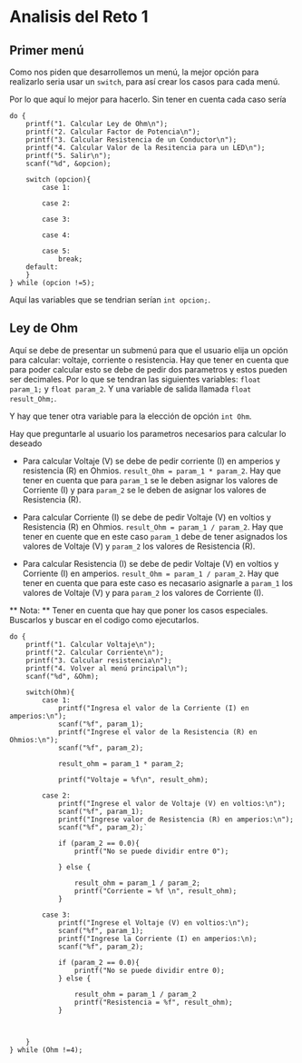 # **Analisis del Reto 1**

## Primer menú
Como nos piden que desarrollemos un menú, la mejor opción para realizarlo seria usar un `switch`, para así crear los casos para cada menú.

Por lo que aquí lo mejor para hacerlo. Sin tener en cuenta cada caso sería

    do {
        printf("1. Calcular Ley de Ohm\n");
        printf("2. Calcular Factor de Potencia\n");
        printf("3. Calcular Resistencia de un Conductor\n");
        printf("4. Calcular Valor de la Resitencia para un LED\n");
        printf("5. Salir\n");
        scanf("%d", &opcion);

        switch (opcion){
            case 1:
                
            case 2:
                
            case 3:
                
            case 4:
                
            case 5: 
                break;
        default: 
        }
    } while (opcion !=5);
Aquí las variables que se tendrian serían `int opcion;`.

## Ley de Ohm
Aquí se debe de presentar un submenú para que el usuario elija un opción para calcular: voltaje, corriente o resistencia. Hay que tener en cuenta que para poder calcular esto se debe de pedir dos parametros y estos pueden ser decimales. Por lo que se tendran las siguientes variables: `float param_1;` y `float param_2`. Y una variable de salida llamada `float result_Ohm;`.

Y hay que tener otra variable para la elección de opción `int Ohm`.

Hay que preguntarle al usuario los parametros necesarios para calcular lo deseado

- Para calcular Voltaje (V) se debe de pedir corriente (I) en amperios y resistencia (R) en Ohmios.  `result_Ohm = param_1 * param_2`. Hay que tener en cuenta que para `param_1` se le deben asignar los valores de Corriente (I) y  para `param_2` se le deben de asignar los valores de Resistencia (R).

- Para calcular Corriente (I) se debe de pedir Voltaje (V) en voltios y Resistencia (R) en Ohmios. `result_Ohm = param_1 / param_2`. Hay que tener en cuente que en este caso `param_1` debe de tener asignados los valores de Voltaje (V) y `param_2` los valores de Resistencia (R).

- Para calcular Resistencia (I) se debe de pedir Voltaje (V) en voltios y Corriente (I) en amperios. `result_Ohm = param_1 / param_2`. Hay que tener en cuenta que para este caso es necasario asignarle a `param_1` los valores de Voltaje (V) y para `param_2` los valores de Corriente (I).

** Nota: ** Tener en cuenta que hay que poner los casos especiales. Buscarlos y buscar en el codigo como ejecutarlos. 

    
    do {
        printf("1. Calcular Voltaje\n");
        printf("2. Calcular Corriente\n");
        printf("3. Calcular resistencia\n");
        printf("4. Volver al menú principal\n");
        scanf("%d", &Ohm);

        switch(Ohm){
            case 1:
                printf("Ingresa el valor de la Corriente (I) en amperios:\n");
                scanf("%f", param_1);
                printf("Ingrese el valor de la Resistencia (R) en Ohmios:\n");
                scanf("%f", param_2);

                result_ohm = param_1 * param_2;

                printf("Voltaje = %f\n", result_ohm);
            
            case 2:
                printf("Ingrese el valor de Voltaje (V) en voltios:\n");
                scanf("%f", param_1);
                printf("Ingrese valor de Resistencia (R) en amperios:\n");
                scanf("%f", param_2);`

                if (param_2 == 0.0){
                    printf("No se puede dividir entre 0");
        
                } else {

                    result_ohm = param_1 / param_2;
                    printf("Corriente = %f \n", result_ohm);
                }
            
            case 3:
                printf("Ingrese el Voltaje (V) en voltios:\n");
                scanf("%f", param_1);
                printf("Ingrese la Corriente (I) en amperios:\n);
                scanf("%f", param_2);

                if (param_2 == 0.0){
                    printf("No se puede dividir entre 0);
                } else {
                    
                    result_ohm = param_1 / param_2
                    printf("Resistencia = %f", result_ohm);
                }



        }
    } while (Ohm !=4);